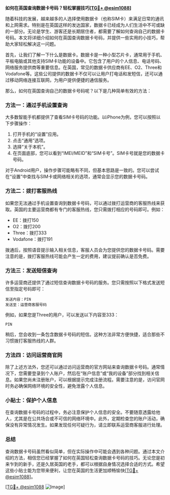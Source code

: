 **如何在英国查询数据卡号码？轻松掌握技巧[[TG💪+ @esim1088](https://t.me/s/esim1088)]**

随着科技的发展，越来越多的人选择使用数据卡（也称SIM卡）来满足日常的通讯和上网需求。特别是在英国这样的发达国家，数据卡已经成为人们生活中不可或缺的一部分。无论是学生、游客还是长期居住者，都需要了解如何查询自己的数据卡号码。本文将详细介绍如何在英国查询数据卡号码，并提供一些实用的小技巧，帮助大家轻松解决这一问题。

首先，让我们了解一下什么是数据卡。数据卡是一种小型芯片卡，通常用于手机、平板电脑或其他支持SIM卡功能的设备中。它包含了用户的个人信息、电话号码、网络服务提供商等重要信息。在英国，常见的数据卡供应商有EE、O2、Three和Vodafone等。这些公司提供的数据卡不仅可以让用户打电话和发短信，还可以通过移动网络连接互联网，为用户提供便捷的通信服务。

那么，如何在英国查询自己的数据卡号码呢？以下是几种简单有效的方法：

### 方法一：通过手机设置查询

大多数智能手机都提供了查看SIM卡号码的功能。以iPhone为例，您可以按照以下步骤操作：

1. 打开手机的“设置”应用。
2. 点击“通用”选项。
3. 选择“关于本机”。
4. 在页面底部，您可以看到“IMEI/MEID”和“SIM卡号”。SIM卡号就是您的数据卡号码。

对于Android用户，操作步骤可能略有不同，但基本思路是一致的。您可以尝试在“设置”中查找与SIM卡或网络相关的选项，通常会显示您的数据卡号码。

### 方法二：拨打客服热线

如果您无法通过手机设置查询到数据卡号码，可以通过拨打运营商的客服热线来获取。英国的主要运营商都有专门的客服热线，您只需拨打相应的号码即可。例如：

- EE：拨打150
- O2：拨打200
- Three：拨打333
- Vodafone：拨打191

拨通后，按照语音提示输入相关信息，客服人员会为您提供您的数据卡号码。需要注意的是，拨打客服热线可能会产生一定的费用，建议提前确认是否免费。

### 方法三：发送短信查询

许多运营商还提供了通过短信查询数据卡号码的服务。您只需按照以下格式发送短信至指定号码即可：

```
发送内容：PIN
发送至：运营商客服号码
```

例如，如果您是Three的用户，可以发送以下内容至333：

```
PIN
```

稍后，您会收到一条包含数据卡号码的短信。这种方法非常方便快捷，适合那些不习惯拨打客服热线的人群。

### 方法四：访问运营商官网

除了上述方法外，您还可以通过访问运营商的官方网站来查询数据卡号码。通常情况下，您需要登录到个人账户，然后在“账户信息”或“我的设备”部分找到相关信息。如果您尚未注册账户，可以根据提示完成注册流程。需要注意的是，访问官网时务必确保网络环境的安全性，避免泄露个人信息。

### 小贴士：保护个人信息

在查询数据卡号码的过程中，务必注意保护个人信息的安全。不要随意透露给他人，尤其是在公共场合或不可信的网络环境中。此外，定期检查您的账户活动，确保没有异常情况发生。如果发现任何可疑行为，请立即联系运营商客服进行处理。

### 总结

查询数据卡号码虽然看似简单，但在实际操作中可能会遇到各种问题。通过本文介绍的方法，相信您已经掌握了如何在英国轻松查询数据卡号码的技巧。无论您是初来乍到的新手，还是久居英国的老手，都可以根据自身情况选择合适的方式。希望这些小贴士能为您带来便利，让您在英国的生活更加顺畅愉快[[TG💪+ @esim1088](https://t.me/s/esim1088)]。

[[TG💪+ @esim1088](https://t.me/s/esim1088) ![Image](https://i.postimg.cc/4NQfJmqS/Snipaste-2025-05-13-00-14-12.png)]